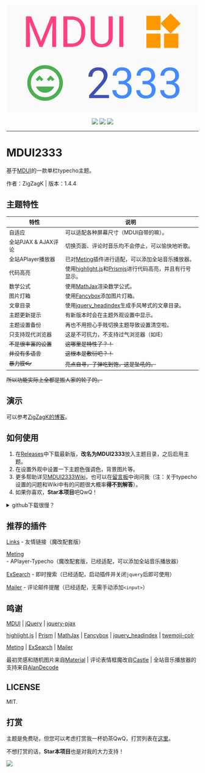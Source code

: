 ![](screenshot.png)

<p align="center">
	<a href="https://github.com/ZigZagK/typecho-theme-MDUI2333/releases/latest"><img src="https://img.shields.io/github/v/release/ZigZagK/typecho-theme-MDUI2333?color=448AFF&style=for-the-badge" /></a>
	<img src="https://img.shields.io/github/license/ZigZagK/typecho-theme-MDUI2333.svg?color=8BC34A&style=for-the-badge" />
	<img src="https://img.shields.io/github/last-commit/ZigZagK/typecho-theme-MDUI2333.svg?color=FF9800&style=for-the-badge" />
</p>

---

# MDUI2333

基于[MDUI](https://mdui.org)的一款单栏typecho主题。

作者：ZigZagK | 版本：1.4.4

## 主题特性

| 特性                 | 说明                                                         |
| -------------------- | ------------------------------------------------------------ |
| 自适应               | 可以适配各种屏幕尺寸（MDUI自带的嘛）。                       |
| 全站PJAX & AJAX评论  | 切换页面、评论时音乐均不会停止，可以愉快地听歌。             |
| 全站APlayer播放器    | 已对[Meting](https://github.com/ZigZagK/APlayer-Typecho)插件进行适配，可以添加全站音乐播放器。 |
| 代码高亮             | 使用[highlight.js](https://highlightjs.org/)和[Prismjs](https://prismjs.com/)进行代码高亮，并且有行号显示。 |
| 数学公式             | 使用[MathJax](https://www.mathjax.org/)渲染数学公式。        |
| 图片灯箱             | 使用[Fancybox](https://fancyapps.com/fancybox/3/)添加图片灯箱。 |
| 文章目录             | 使用[jquery_headindex](https://github.com/mnnyang/jquery_headindex)生成手风琴式的文章目录。 |
| 主题更新提示         | 有新版本时会在主题外观设置中显示。                           |
| 主题设置备份         | 再也不用担心手贱切换主题导致设置清空啦。                     |
| 只支持现代浏览器     | 这是不可抗力，不支持过气浏览器（如IE）                       |
| ~~不是很丰富的设置~~ | ~~这哪里是特性了？！~~                                       |
| ~~并没有多语言~~     | ~~这根本是敷衍吧？！~~                                       |
| ~~暴力膜👓~~          | ~~亮点自寻，子弹吃到饱，这是坠吼的。~~                       |

~~所以功能实际上全都是搬人家的轮子的。~~

## 演示

可以参考[ZigZagK的博客](https://zigzagk.top)。

## 如何使用

1. 在[Releases](https://github.com/ZigZagK/typecho-theme-MDUI2333/releases)中下载最新版，**改名为MDUI2333**放入主题目录，之后启用主题。
2. 在设置外观中设置一下主题色强调色，背景图片等。
3. 更多帮助详见[MDUI2333Wiki](https://github.com/ZigZagK/typecho-theme-MDUI2333/wiki)，也可以在[留言板](https://zigzagk.top/messages#comments)中询问我（注：关于typecho设置的问题和Wiki中有的问题很大概率**得不到解答**）。
4. 如果你喜欢，**Star本项目**吧QwQ！

<details>
<summary>github下载很慢？</summary><br>


这可能是由于“众所周知的原因”导致的，您可以过段时间再下载，或者使用[备用下载地址](http://api.zigzagk.top/MDUI2333/MDUI2333.zip)。

**注：该下载地址是自动抓取最新Release的，可能会存在抓取失败等情况，不推荐使用。**

</details>

## 推荐的插件

[Links](https://github.com/ZigZagK/typecho-links-material) - 友情链接（魔改配套版）

[Meting](https://github.com/ZigZagK/APlayer-Typecho) - APlayer-Typecho（魔改配套版，已经适配，可以添加全站音乐播放器）

[ExSearch](https://github.com/AlanDecode/Typecho-Plugin-ExSearch) - 即时搜索（已经适配，启动插件并关闭`jquery`后即可使用）

[Mailer](https://github.com/AlanDecode/Typecho-Plugin-Mailer) - 评论邮件提醒（已经适配，无需手动添加`<input>`）

## 鸣谢

[MDUI](https://mdui.org) | [jQuery](https://github.com/jquery/jquery) | [jquery-pjax](https://github.com/defunkt/jquery-pjax)

[highlight.js](https://highlightjs.org/) | [Prism](https://prismjs.com/) | [MathJax](https://www.mathjax.org/) | [Fancybox](https://fancyapps.com/fancybox/3/) | [jquery_headindex](https://github.com/mnnyang/jquery_headindex) | [twemoji-colr](https://github.com/mozilla/twemoji-colr)

[Meting](https://github.com/MoePlayer/APlayer-Typecho) | [ExSearch](https://github.com/AlanDecode/Typecho-Plugin-ExSearch) | [Mailer](https://github.com/AlanDecode/Typecho-Plugin-Mailer)

最初灵感和随机图片来自[Material](https://github.com/idawnlight/typecho-theme-material) | 评论表情框魔改自[Castle](https://github.com/ohmyga233/castle-Typecho-Theme) | 全站音乐播放器的支持来自[AlanDecode](https://github.com/MoePlayer/APlayer-Typecho/pull/60)

## LICENSE

MIT.

## 打赏

主题是免费哒，但您可以考虑打赏我一杯奶茶QwQ，打赏列表在[这里](https://zigzagk.top/about)。

不想打赏的话，**Star本项目**也是对我的大力支持！

![](https://zigzagk.top/usr/uploads/2019/02/3881882270.jpg)